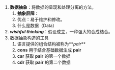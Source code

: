 1. **数据抽象**：将数据的呈现和处理分离的方法。
	1. **抽象屏障**：
	2. 优点：易于维护和修改。
	3. 什么是数据（Data）
2. **_wishful thinking_**：假设成立，一种强大的合成结合。
3. 数据抽象构造的工具
	1. 语言提供的组合结构被称为**_pair_**
	2. **cons** 用于结合基础数据生成 **pair**
	3. **car** 获取 **pair** 的第一个数据
	4. **cdr** 获取 **pair** 的第二个数据